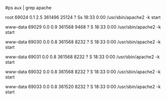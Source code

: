 #ps aux | grep apache

root      69024  0.1  2.5 361496 25124 ?        Ss   18:33   0:00 /usr/sbin/apache2 -k start

www-data  69029  0.0  0.9 361568  9468 ?        S    18:33   0:00 /usr/sbin/apache2 -k start

www-data  69030  0.0  0.8 361568  8232 ?        S    18:33   0:00 /usr/sbin/apache2 -k start

www-data  69031  0.0  0.8 361568  8232 ?        S    18:33   0:00 /usr/sbin/apache2 -k start

www-data  69032  0.0  0.8 361568  8232 ?        S    18:33   0:00 /usr/sbin/apache2 -k start

www-data  69033  0.0  0.8 361520  8232 ?        S    18:33   0:00 /usr/sbin/apache2 -k start

